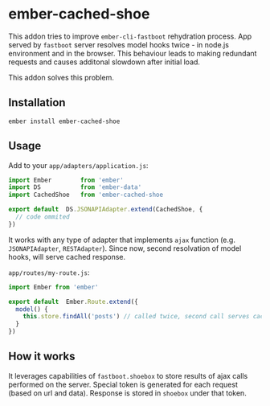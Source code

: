 # ember-cached-shoe

This addon tries to improve `ember-cli-fastboot` rehydration process. App served by `fastboot` server resolves model hooks twice - in node.js environment and in the browser. This behaviour leads to making redundant requests and causes additonal slowdown after initial load.

This addon solves this problem.

## Installation

`ember install ember-cached-shoe`

## Usage

Add to your `app/adapters/application.js`:

```javascript
import Ember        from 'ember'
import DS           from 'ember-data'
import CachedShoe   from 'ember-cached-shoe

export default  DS.JSONAPIAdapter.extend(CachedShoe, {
  // code ommited
})
```

It works with any type of adapter that implements `ajax` function (e.g. `JSONAPIAdapter`, `RESTAdapter`). Since now, second resolvation of model hooks, will serve cached response.

`app/routes/my-route.js`:

```javascript
import Ember from 'ember'

export default  Ember.Route.extend({
  model() {
    this.store.findAll('posts') // called twice, second call serves cached response
  }
})
```

## How it works

It leverages capabilities of `fastboot.shoebox` to store results of ajax calls performed on the server. Special token is generated for each request (based on url and data). Response is stored in `shoebox` under that token.
